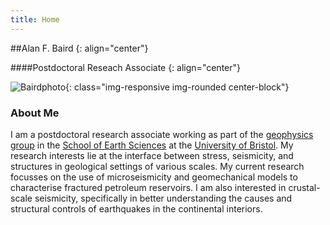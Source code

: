 ```yaml
--- 
title: Home
---
```


##Alan F. Baird
{: align="center"}

####Postdoctoral Reseach Associate
{: align="center"}

![Bairdphoto](/images/bairdphoto.jpg){: class="img-responsive img-rounded center-block"}


### About Me

I am a postdoctoral research associate working as part of the 
[geophysics group](http://www1.gly.bris.ac.uk/geophysics/index.htm) 
in the [School of Earth Sciences](http://www.bristol.ac.uk/earthsciences/) 
at the [University of Bristol](http://www.bristol.ac.uk). My research 
interests lie at the interface between stress, seismicity, and structures 
in geological settings of various scales. My current research focusses 
on the use of microseismicity and geomechanical models to characterise 
fractured petroleum reservoirs. I am also interested in crustal-scale 
seismicity, specifically in better understanding the causes and structural 
controls of earthquakes in the continental interiors.

